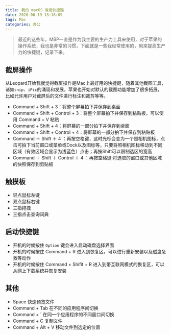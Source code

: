 ```yaml
---
title: 我的 macOS 常用快捷键
date: 2020-06-19 13:16:09
tags: Mac
categories: 办公
---
```


> 最近的这些年，MBP一直是作为我主要的生产力工具来使用，对于苹果的操作系统，我也是非常的习惯，下面就是一些我经常使用的，用来提高生产力的快捷键，记录下来。

<!-- more -->

## 截屏操作

从Leopard开始我就觉得截屏操作是Mac上最好用的快捷键，随着其他截图工具，诸如`snip`、`iPic`的涌现和发展，苹果也开始对默认的截图功能增加了很多拓展，比如允许用户对截屏后的文件进行标注和裁剪等等。

* Command + Shift + 3：将整个屏幕拍下并保存到桌面
* Command + Shift + Control + 3：将整个屏幕拍下并保存到粘贴板，可以使用 Command + V 粘贴
* Command + Shift + 4：将屏幕的一部分拍下并保存到桌面
* Command + Shift + Control + 4：将屏幕的一部分拍下并保存到粘贴板
* Command ＋ Shift ＋ 4 ：再按空格键，这时光标会变为一个照相机图标，点击可拍下当前窗口或菜单或Dock以及图标等，只要将照相机图标移动到不同区域（有效区域会显示为浅蓝色）点击；再按Shift可以限制选区的宽高
* Command ＋ Shift ＋ Control ＋ 4 ：再按空格键:将选取的窗口或其他区域的快照保存到剪贴板

## 触摸板

* 轻点鼠标左键
* 双点鼠标右键
* 三指拖拽
* 三指点击查询词典

## 启动快捷键

* 开机的时候按住 `Option` 键会进入启动磁盘选择界面
* 开机的时候按住 Command + R 进入到恢复区，可以进行重新安装以及磁盘急救等动作
* 开机的时候按住 Command + Shifit + R 进入到带互联网模式的恢复区，可以从网上下载系统并恢复安装

## 其他

* Space 快速预览文件
* Command + Tab 在不同的应用程序间切换
* Command + ` 在同一个应用程序的不同窗口间切换
* Command + C 复制文件
* Command + Alt + V 移动文件到选定的位置